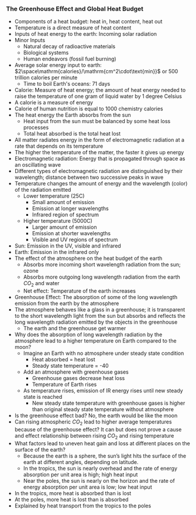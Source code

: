 ### The Greenhouse Effect and Global Heat Budget
- Components of a heat budget: heat in, heat content, heat out
- Temperature is a direct measure of heat content
- Inputs of heat energy to the earth: Incoming solar radiation
- Minor Inputs
	- Natural decay of radioactive materials
	- Biological systems
	- Human endeavors (fossil fuel burning)
- Average solar energy input to earth: $2\space\mathrm{calories}/\mathrm{cm^2\cdot\text{min}}$ or $500$ trillion calories per minute
	- Time to boil Earth's oceans: 71 days
- Calorie: Measure of heat energy; the amount of heat energy needed to raise the temperature of one gram of liquid water by 1 degree Celsius
- A calorie is a measure of energy
- Calorie of human nutrition is equal to 1000 chemistry calories
- The heat energy the Earth absorbs from the sun
	- Heat input from the sun must be balanced by some heat loss processes
	- Total heat absorbed is the total heat lost
- All matter radiates energy in the form of electromagnetic radiation at a rate that depends on its temperature
- The higher the temperature of the matter, the faster it gives up energy
- Electromagnetic radiation: Energy that is propagated through space as an oscillating wave
- Different types of electromagnetic radiation are distinguished by their wavelength; distance between two successive peaks in wave
- Temperature changes the amount of energy and the wavelength (color) of the radiation emitted
	- Lower temperature (25C)
		- Small amount of emission
		- Emission at longer wavelengths
		- Infrared region of spectrum
	- Higher temperature (5000C)
		- Larger amount of emission
		- Emission at shorter wavelengths
		- Visible and UV regions of spectrum
- Sun: Emission in the UV, visible and infrared
- Earth: Emission in the infrared only
- The effect of the atmosphere on the heat budget of the earth
	- Absorbs more incoming short wavelength radiation from the sun; ozone
	- Absorbs more outgoing long wavelength radiation from the earth $CO_2$ and water
	- Net effect: Temperature of the earth increases
- Greenhouse Effect: The absorption of some of the long wavelength emission from the earth by the atmosphere 
- The atmosphere behaves like a glass in a greenhouse; it is transparent to the short wavelength light from the sun but absorbs and reflects the long wavelength radiation emitted by the objects in the greenhouse
	- The earth and the greenhouse get warmer
- Why does the absorption of long wavelength radiation by the atmosphere lead to a higher temperature on Earth compared to the moon?
	- Imagine an Earth with no atmosphere under steady state condition
		- Heat absorbed = heat lost
		- Steady state temperature = -40
	- Add an atmosphere with greenhouse gases
		- Greenhouse gases decrease heat loss
		- Temperature of Earth rises
	- As temperature rises, emission of IR energy rises until new steady state is reached
		- New steady state temperature with greenhouse gases is higher than original steady state temperature without atmosphere
- Is the greenhouse effect bad? No, the earth would be like the moon
- Can rising atmospheric $CO_2$ lead to higher average temperatures because of the greenhouse effect? It can but does not prove a cause and effect relationship between rising $CO_2$ and rising temperature
- What factors lead to uneven heat gain and loss at different places on the surface of the earth?
	- Because the earth is a sphere, the sun’s light hits the surface of the earth at different angles, depending on latitude.
	- In the tropics, the sun is nearly overhead and the rate of energy absorption per unit area is high; high heat input
	- Near the poles, the sun is nearly on the horizon and the rate of energy absorption per unit area is low; low heat input
- In the tropics, more heat is absorbed than is lost
- At the poles, more heat is lost than is absorbed
- Explained by heat transport from the tropics to the poles